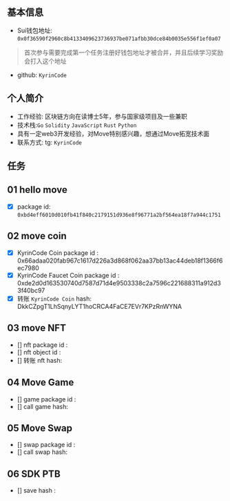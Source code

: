 ## 基本信息
- Sui钱包地址: `0x0f36590f2960c8b4133409623736937be071afbb30dce84b0035e556f1ef0a07`
> 首次参与需要完成第一个任务注册好钱包地址才被合并，并且后续学习奖励会打入这个地址
- github: `KyrinCode`

## 个人简介
- 工作经验: 区块链方向在读博士5年，参与国家级项目及一些兼职
- 技术栈:`Go` `Solidity` `JavaScript` `Rust` `Python`
- 具有一定web3开发经验，对Move特别感兴趣，想通过Move拓宽技术面
- 联系方式: tg: `KyrinCode` 

## 任务

##   01 hello move  
- [x] package id: `0xbd4eff6010d010fb41f840c2179151d936e8f96771a2bf564ea18f7a944c1751`

##   02 move coin
- [x] KyrinCode Coin package id : 0x66adaa020fab967c1617d226a3d868f062aa37bb13ac44deb18f1366f6ec7980
- [x] KyrinCode Faucet Coin package id : 0xde2d0d163530740d7587d71d4e9503338c2a7596c221688311a912d33f40bc97
- [x] 转账 `KyrinCode Coin` hash: DkkCZpgT1LhSqnyLYT1hoCRCA4FaCE7EVr7KPzRnWYNA

##   03 move NFT
- [] nft package id :
- [] nft object id : 
- [] 转账 nft  hash:

##   04 Move Game
- [] game package id :
- [] call game hash:

##   05 Move Swap
- [] swap package id :
- [] call swap hash:

##   06 SDK PTB
- [] save hash :
